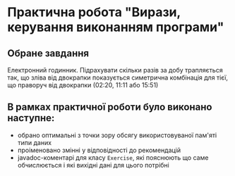# Практична робота "Вирази, керування виконанням програми"

## Обране завдання

Електронний годинник. Підрахувати скільки разів за добу трапляється так, що зліва від двокрапки показується симетрична комбінація для тієї, що праворуч від двокрапки (02:20, 11:11 або 15:51)

## В рамках практичної роботи було виконано наступне:

* обрано оптимальні з точки зору обсягу використовуваної пам'яті типи даних
* проіменовано змінні у відповідності до рекомендацій
* javadoc-коментарі для класу ```Exercise```, які пояснюють що саме обчислюється і які вихідні дані для цього потрібні

